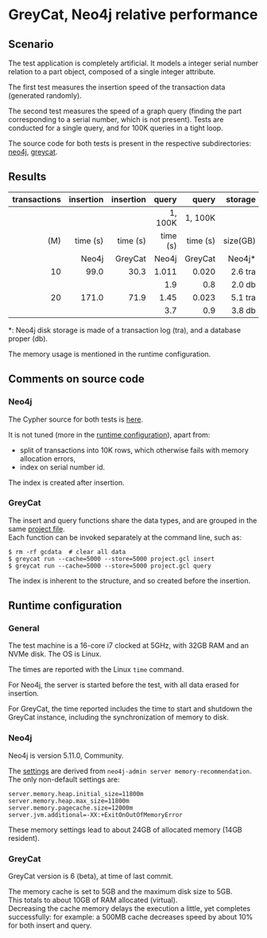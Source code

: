 
# GreyCat, Neo4j relative performance

## Scenario

The test application is completely artificial.
It models a integer serial number relation to a part object, composed of a single integer attribute.

The first test measures the insertion speed of the transaction data (generated randomly).  

The second test measures the speed of a graph query (finding the part corresponding to a serial number, which is not present).
Tests are conducted for a single query, and for 100K queries in a tight loop.

The source code for both tests is present in the respective subdirectories: [neo4j](neo4j/), [greycat](greycat/).

## Results

| transactions | insertion | insertion | query    | query    | storage  | storage  |
| ---: | ---: | ---: | ---: | ---: | ---: | ---: |
| | | | 1, 100K | 1, 100K |   |   |
| (M) | time (s)  | time (s)  | time (s) | time (s) | size(GB) | size(GB) |
|              | Neo4j     | GreyCat   | Neo4j    | GreyCat  | Neo4j*   | GreyCat  |
|      10      |   99.0   |     30.3   |   1.011  |    0.020 | 2.6 tra  |  0.26    |
|              |           |           |   1.9    |    0.8   | 2.0 db   |          |
|      20      |   171.0   |     71.9  |   1.45   |    0.023 | 5.1 tra  |  0.52    |
|              |           |           |   3.7    |    0.9   | 3.8 db   |          |

*: Neo4j disk storage is made of a transaction log (tra), and a database proper (db).  

The memory usage is mentioned in the runtime configuration.

## Comments on source code

### Neo4j

The Cypher source for both tests is [here](neo4j/).  

It is not tuned (more in the [runtime configuration](https://github.com/datathings/greycat-perf/blob/main/simple-index/README.md#runtime-configuration)), apart from:

- split of transactions into 10K rows, which otherwise fails with memory allocation errors,
- index on serial number id.

The index is created after insertion.

### GreyCat

The insert and query functions share the data types, and are grouped in the same [project file](greycat/project.gcl).  
Each function can be invoked separately at the command line, such as:

```
$ rm -rf gcdata  # clear all data
$ greycat run --cache=5000 --store=5000 project.gcl insert
$ greycat run --cache=5000 --store=5000 project.gcl query
```
The index is inherent to the structure, and so created before the insertion.

## Runtime configuration

### General

The test machine is a 16-core i7 clocked at 5GHz, with 32GB RAM and an NVMe disk.
The OS is Linux.   

The times are reported with the Linux `time` command.  

For Neo4j, the server is started before the test, with all data erased for insertion.

For GreyCat, the time reported includes the time to start and shutdown the GreyCat instance, including the synchronization of memory to disk.

### Neo4j

Neo4j is version 5.11.0, Community.

The [settings](neo4j/neo4j.conf) are derived from `neo4j-admin server memory-recommendation`.   
The only non-default settings are:
```
server.memory.heap.initial_size=11800m
server.memory.heap.max_size=11800m
server.memory.pagecache.size=12000m
server.jvm.additional=-XX:+ExitOnOutOfMemoryError
```
These memory settings lead to about 24GB of allocated memory (14GB resident).

### GreyCat

GreyCat version is 6 (beta), at time of last commit.

The memory cache is set to 5GB and the maximum disk size to 5GB.  
This totals to about 10GB of RAM allocated (virtual).  
Decreasing the cache memory delays the execution a little, yet completes successfully: 
for example: a 500MB cache decreases speed by about 10% for both insert and query.


